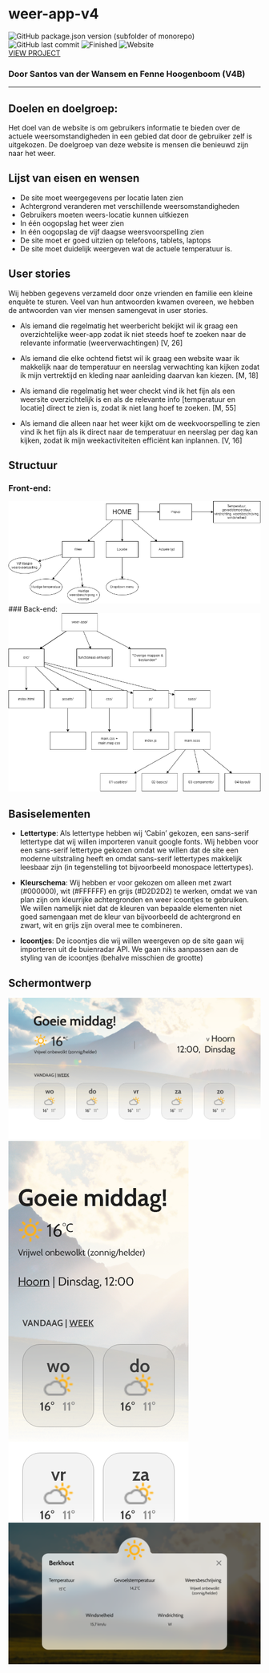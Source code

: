 # weer-app-v4
![GitHub package.json version (subfolder of monorepo)](https://img.shields.io/github/package-json/v/santosvdw/weer-app-v4?filename=package.json) 
![GitHub last commit](https://img.shields.io/github/last-commit/santosvdw/weer-app-v4)
![Finished](https://img.shields.io/badge/finished-yes-20b2aa)
![Website](https://img.shields.io/website?down_color=lightgrey&down_message=offline&up_color=green&up_message=online&url=https%3A%2F%2Fsantosvdw.github.io%2Fweer-app-v4%2Fsrc%2F)
<br/>
<a href="https://santosvdw.github.io/weer-app-v4/src/">VIEW PROJECT</a>
### Door Santos van der Wansem en Fenne Hoogenboom (V4B)

<hr />

## Doelen en doelgroep:
Het doel van de website is om gebruikers informatie te bieden over de actuele weersomstandigheden in een gebied dat door de gebruiker zelf is uitgekozen. De doelgroep van deze website is mensen die benieuwd zijn naar het weer.

## Lijst van eisen en wensen
- De site moet weergegevens per locatie laten zien
- Achtergrond veranderen met verschillende weersomstandigheden
- Gebruikers moeten weers-locatie kunnen uitkiezen
- In één oogopslag het weer zien
- In één oogopslag de vijf daagse weersvoorspelling zien
- De site moet er goed uitzien op telefoons, tablets, laptops
- De site moet duidelijk weergeven wat de actuele temperatuur is.

## User stories
Wij hebben gegevens verzameld door onze vrienden en familie een kleine enquête te sturen. Veel van hun antwoorden kwamen overeen, we hebben de antwoorden van vier mensen samengevat in user stories. 

- Als iemand die regelmatig het weerbericht bekijkt wil ik graag een overzichtelijke weer-app zodat ik niet steeds hoef te zoeken naar de relevante informatie (weerverwachtingen) 
[V, 26]

- Als iemand die elke ochtend fietst wil ik graag een website waar ik makkelijk naar de temperatuur en neerslag verwachting kan kijken zodat ik mijn vertrektijd en kleding naar aanleiding daarvan kan kiezen. [M, 18]

- Als iemand die regelmatig het weer checkt vind ik het fijn als een weersite overzichtelijk is en als de relevante info [temperatuur en locatie] direct te zien is, zodat ik niet lang hoef te zoeken. [M, 55]

- Als iemand die alleen naar het weer kijkt om de weekvoorspelling te zien vind ik het fijn als ik direct naar de temperatuur en neerslag per dag kan kijken, zodat ik mijn weekactiviteiten efficiënt kan inplannen. [V, 16]

## Structuur
### Front-end:
<img src="./functioneel-ontwerp/ontwerp/site-structuur.png" />
### Back-end:
<img src="./functioneel-ontwerp/ontwerp/map-structuur.png" />

## Basiselementen
- <b>Lettertype</b>: Als lettertype hebben wij ‘Cabin’ gekozen, een sans-serif lettertype dat wij willen importeren vanuit google fonts. Wij hebben voor een sans-serif lettertype gekozen omdat we willen dat de site een moderne uitstraling heeft en omdat sans-serif lettertypes makkelijk leesbaar zijn (in tegenstelling tot bijvoorbeeld monospace lettertypes). 

- <b>Kleurschema</b>: Wij hebben er voor gekozen om alleen met zwart (#000000), wit (#FFFFFF) en grijs (#D2D2D2) te werken, omdat we van plan zijn om kleurrijke achtergronden en weer icoontjes te gebruiken. We willen namelijk niet dat de kleuren van bepaalde elementen niet goed samengaan met de kleur van bijvoorbeeld de achtergrond en zwart, wit en grijs zijn overal mee te combineren.

- <b>Icoontjes</b>: De icoontjes die wij willen weergeven op de site gaan wij importeren uit de buienradar API. We gaan niks aanpassen aan de styling van de icoontjes (behalve misschien de grootte)

## Schermontwerp
<img src="./functioneel-ontwerp/ontwerp/Laptop.png" />
<img src="./functioneel-ontwerp/ontwerp/Telefoon.png" />
<img src="./functioneel-ontwerp/ontwerp/Dialog design.png" />
